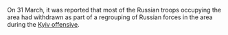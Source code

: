 On 31 March, it was reported that most of the Russian troops occupying the area had withdrawn as part of a regrouping of Russian forces in the area during the [Kyiv offensive](https://en.m.wikipedia.org/wiki/Kyiv_offensive_(2022) "Kyiv offensive (2022)").


